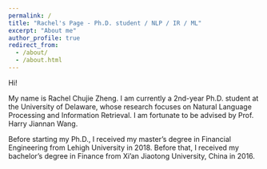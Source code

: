 ```yaml
---
permalink: /
title: "Rachel's Page - Ph.D. student / NLP / IR / ML"
excerpt: "About me"
author_profile: true
redirect_from: 
  - /about/
  - /about.html
---
```


Hi!

My name is Rachel Chujie Zheng. I am currently a 2nd-year Ph.D. student at the University of Delaware, whose research focuses on Natural Language Processing and Information Retrieval. I am fortunate to be advised by Prof. Harry Jiannan Wang.

Before starting my Ph.D., I received my master’s degree in Financial Engineering from Lehigh University in 2018. Before that, I received my bachelor’s degree in Finance from Xi’an Jiaotong University, China in 2016.